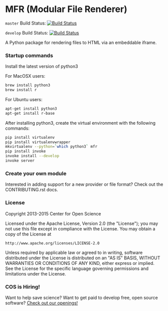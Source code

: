 # MFR (Modular File Renderer)

`master` Build Status: [![Build Status](https://travis-ci.org/CenterForOpenScience/modular-file-renderer.svg?branch=master)](https://travis-ci.org/CenterForOpenScience/modular-file-renderer)

`develop` Build Status: [![Build Status](https://travis-ci.org/CenterForOpenScience/modular-file-renderer.svg?branch=develop)](https://travis-ci.org/CenterForOpenScience/modular-file-renderer)

A Python package for rendering files to HTML via an embeddable iframe.

### Startup commands

Install the latest version of python3

For MacOSX users:

```bash
brew install python3
brew install r
```
For Ubuntu users:

```bash
apt-get install python3
apt-get install r-base
```

After installing python3, create the virtual environment with the following commands:

```bash
pip install virtualenv
pip install virtualenvwrapper
mkvirtualenv --python=`which python3` mfr
pip install invoke
invoke install --develop
invoke server
```

### Create your own module

Interested in adding support for a new provider or file format? Check out the CONTRIBUTING.rst docs.

### License 

Copyright 2013-2015 Center for Open Science

Licensed under the Apache License, Version 2.0 (the "License");
you may not use this file except in compliance with the License.
You may obtain a copy of the License at

    http://www.apache.org/licenses/LICENSE-2.0

Unless required by applicable law or agreed to in writing, software
distributed under the License is distributed on an "AS IS" BASIS,
WITHOUT WARRANTIES OR CONDITIONS OF ANY KIND, either express or implied.
See the License for the specific language governing permissions and
limitations under the License.

### COS is Hiring!

Want to help save science? Want to get paid to develop free, open source software? [Check out our openings!](http://cos.io/jobs)
